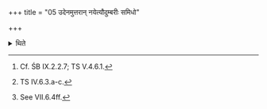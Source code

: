 +++
title = "05 उदेनमुत्तरान् नयेत्यौदुम्बरीः समिधो"

+++

<details><summary>थिते</summary>

5. Having placed three fuel-sticks of Udumbara, soaked in ghee (on fire)[^1] with three verses beginning with udenamuttarā naya,[^2] he should carry forward the fire in the same manner as that in the Paśubandha.[^3]   

[^1]: Cf. ŚB IX.2.2.7; TS V.4.6.1.  

[^2]: TS IV.6.3.a-c.  

[^3]: See VII.6.4ff.   
</details>
